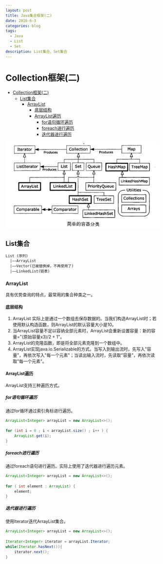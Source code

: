 ```yaml
---
layout: post
title: Java集合框架(二)
date: 2016-6-3
categories: blog
tags:
  - Java
  - List
  - Set
description: List集合、Set集合
---
```


# Collection框架(二)

<!-- TOC depthFrom:1 depthTo:6 withLinks:1 updateOnSave:1 orderedList:0 -->

- [Collection框架(二)](#collection框架二)
	- [List集合](#list集合)
		- [ArrayList](#arraylist)
			- [底层结构](#底层结构)
			- [ArrayList遍历](#arraylist遍历)
				- [for语句循环遍历](#for语句循环遍历)
				- [foreach进行遍历](#foreach进行遍历)
				- [迭代器进行遍历](#迭代器进行遍历)

<!-- /TOC -->

 ![集合框架继承关系图](/img/collectionFramework.png)

## List集合

```
List (序列)
  |——ArrayList
  |——Vector(已被替换掉，不再使用了)
  |——LinkedList(链表)
```

### ArrayList

具有优势查询的特点，最常用的集合种类之一。

#### 底层结构

1. ArrayList 实际上是通过一个数组去保存数据的。当我们构造ArrayList时；若使用默认构造函数，则ArrayList的默认容量大小是10。
2. 当ArrayList容量不足以容纳全部元素时，ArrayList会重新设置容量：新的容量="(原始容量x3)/2 + 1"。
3. ArrayList的克隆函数，即是将全部元素克隆到一个数组中。
4. ArrayList实现java.io.Serializable的方式。当写入到输出流时，先写入"容量"，再依次写入"每一个元素"；当读出输入流时，先读取"容量"，再依次读取"每一个元素"。

#### ArrayList遍历

ArrayList支持三种遍历方式。

##### for语句循环遍历

通过for循环通过索引角标进行遍历。

```java
ArrayList<Integer> arrayList = new ArrayList<>();

for (int i = 0 ; i < arrayList.size() ; i++ ) {
    ArrayList.get(i);
}
```

##### foreach进行遍历

通过foreach语句进行遍历。实际上使用了迭代器进行遍历元素。

```java
ArrayList<Integer> arrayList = new ArrayList<>();

for ( int element : ArrayList) {
    element;
}
```

##### 迭代器进行遍历

使用Iterator迭代ArrayList集合。

```java
ArrayList<Integer> arrayList = new ArrayList<>();

Iterator<Integer> iterator = arrayList.Iterator;
while(Iterator.hasNext()){
    iterator.next();
}
```
